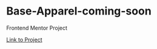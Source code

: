 # Base-Apparel-coming-soon
Frontend Mentor Project

[Link to Project](https://base-apparel-mk.netlify.app/)
